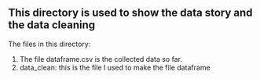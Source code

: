 ## This directory is used to show the data story and the data cleaning

The files in this directory:
1. The file dataframe.csv is the collected data so far.
2. data_clean: this is the file I used to make the file dataframe
